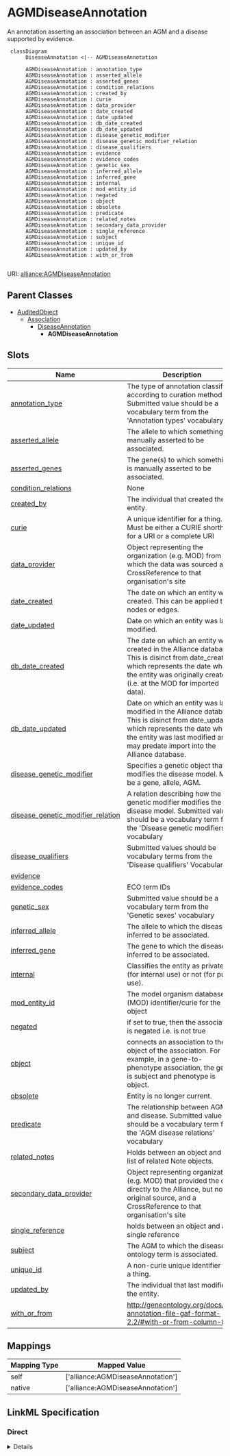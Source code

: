 # AGMDiseaseAnnotation

An annotation asserting an association between an AGM and a disease supported by evidence.


```mermaid
 classDiagram
      DiseaseAnnotation <|-- AGMDiseaseAnnotation
      
      AGMDiseaseAnnotation : annotation_type
      AGMDiseaseAnnotation : asserted_allele
      AGMDiseaseAnnotation : asserted_genes
      AGMDiseaseAnnotation : condition_relations
      AGMDiseaseAnnotation : created_by
      AGMDiseaseAnnotation : curie
      AGMDiseaseAnnotation : data_provider
      AGMDiseaseAnnotation : date_created
      AGMDiseaseAnnotation : date_updated
      AGMDiseaseAnnotation : db_date_created
      AGMDiseaseAnnotation : db_date_updated
      AGMDiseaseAnnotation : disease_genetic_modifier
      AGMDiseaseAnnotation : disease_genetic_modifier_relation
      AGMDiseaseAnnotation : disease_qualifiers
      AGMDiseaseAnnotation : evidence
      AGMDiseaseAnnotation : evidence_codes
      AGMDiseaseAnnotation : genetic_sex
      AGMDiseaseAnnotation : inferred_allele
      AGMDiseaseAnnotation : inferred_gene
      AGMDiseaseAnnotation : internal
      AGMDiseaseAnnotation : mod_entity_id
      AGMDiseaseAnnotation : negated
      AGMDiseaseAnnotation : object
      AGMDiseaseAnnotation : obsolete
      AGMDiseaseAnnotation : predicate
      AGMDiseaseAnnotation : related_notes
      AGMDiseaseAnnotation : secondary_data_provider
      AGMDiseaseAnnotation : single_reference
      AGMDiseaseAnnotation : subject
      AGMDiseaseAnnotation : unique_id
      AGMDiseaseAnnotation : updated_by
      AGMDiseaseAnnotation : with_or_from
      

```



URI: [alliance:AGMDiseaseAnnotation](http://alliancegenome.org/AGMDiseaseAnnotation)


## Parent Classes

* [AuditedObject](AuditedObject.md)
    * [Association](Association.md)
        * [DiseaseAnnotation](DiseaseAnnotation.md)
            * **AGMDiseaseAnnotation**




<!-- no inheritance hierarchy -->


## Slots

| Name | Description  |
| ---  | ---  |
| [annotation_type](annotation_type.md) | The type of annotation classified according to curation method. Submitted value should be a vocabulary term from the 'Annotation types' vocabulary |
| [asserted_allele](asserted_allele.md) | The allele to which something is manually asserted to be associated. |
| [asserted_genes](asserted_genes.md) | The gene(s) to which something is manually asserted to be associated. |
| [condition_relations](condition_relations.md) | None |
| [created_by](created_by.md) | The individual that created the entity. |
| [curie](curie.md) | A unique identifier for a thing. Must be either a CURIE shorthand for a URI or a complete URI |
| [data_provider](data_provider.md) | Object representing the organization (e.g. MOD) from which the data was sourced and a CrossReference to that organisation's site |
| [date_created](date_created.md) | The date on which an entity was created. This can be applied to nodes or edges. |
| [date_updated](date_updated.md) | Date on which an entity was last modified. |
| [db_date_created](db_date_created.md) | The date on which an entity was created in the Alliance database.  This is disinct from date_created, which represents the date when the entity was originally created (i.e. at the MOD for imported data). |
| [db_date_updated](db_date_updated.md) | Date on which an entity was last modified in the Alliance database.  This is disinct from date_updated, which represents the date when the entity was last modified and may predate import into the Alliance database. |
| [disease_genetic_modifier](disease_genetic_modifier.md) | Specifies a genetic object that modifies the disease model. May be a gene, allele, AGM. |
| [disease_genetic_modifier_relation](disease_genetic_modifier_relation.md) | A relation describing how the genetic modifier modifies the disease model. Submitted value should be a vocabulary term from the 'Disease genetic modifiers' vocabulary |
| [disease_qualifiers](disease_qualifiers.md) | Submitted values should be vocabulary terms from the 'Disease qualifiers' Vocabulary |
| [evidence](evidence.md) |  |
| [evidence_codes](evidence_codes.md) | ECO term IDs |
| [genetic_sex](genetic_sex.md) | Submitted value should be a vocabulary term from the 'Genetic sexes' vocabulary |
| [inferred_allele](inferred_allele.md) | The allele to which the disease is inferred to be associated. |
| [inferred_gene](inferred_gene.md) | The gene to which the disease is inferred to be associated. |
| [internal](internal.md) | Classifies the entity as private (for internal use) or not (for public use). |
| [mod_entity_id](mod_entity_id.md) | The model organism database (MOD) identifier/curie for the object |
| [negated](negated.md) | if set to true, then the association is negated i.e. is not true |
| [object](object.md) | connects an association to the object of the association. For example, in a gene-to-phenotype association, the gene is subject and phenotype is object. |
| [obsolete](obsolete.md) | Entity is no longer current. |
| [predicate](predicate.md) | The relationship between AGM and disease. Submitted value should be a vocabulary term from the 'AGM disease relations' vocabulary |
| [related_notes](related_notes.md) | Holds between an object and a list of related Note objects. |
| [secondary_data_provider](secondary_data_provider.md) | Object representing organization (e.g. MOD) that provided the data directly to the Alliance, but not the original source, and a CrossReference to that organisation's site |
| [single_reference](single_reference.md) | holds between an object and a single reference |
| [subject](subject.md) | The AGM to which the disease ontology term is associated. |
| [unique_id](unique_id.md) | A non-curie unique identifier for a thing. |
| [updated_by](updated_by.md) | The individual that last modified the entity. |
| [with_or_from](with_or_from.md) | http://geneontology.org/docs/go-annotation-file-gaf-format-2.2/#with-or-from-column-8 |


## Mappings

| Mapping Type | Mapped Value |
| ---  | ---  |
| self | ['alliance:AGMDiseaseAnnotation'] |
| native | ['alliance:AGMDiseaseAnnotation'] |




## LinkML Specification

<!-- TODO: investigate https://stackoverflow.com/questions/37606292/how-to-create-tabbed-code-blocks-in-mkdocs-or-sphinx -->

### Direct

<details>
```yaml
name: AGMDiseaseAnnotation
description: An annotation asserting an association between an AGM and a disease supported
  by evidence.
from_schema: https://github.com/alliance-genome/agr_persistent_schema/phenotypeAndDiseaseAnnotation.yaml
is_a: DiseaseAnnotation
slots:
- inferred_allele
- inferred_gene
- asserted_genes
- asserted_allele
slot_usage:
  subject:
    name: subject
    description: The AGM to which the disease ontology term is associated.
    domain_of:
    - Association
    - VariantConsequence
    range: AffectedGenomicModel
  predicate:
    name: predicate
    description: The relationship between AGM and disease. Submitted value should
      be a vocabulary term from the 'AGM disease relations' vocabulary
    domain_of:
    - Association
    - GeneToGeneOrthology
    range: VocabularyTerm
    required: true
  inferred_gene:
    name: inferred_gene
    description: The gene to which the disease is inferred to be associated.
    domain_of:
    - AllelePhenotypeAnnotation
    - AGMPhenotypeAnnotation
    - AlleleDiseaseAnnotation
    - AGMDiseaseAnnotation
    range: Gene
    required: false
  inferred_allele:
    name: inferred_allele
    description: The allele to which the disease is inferred to be associated.
    domain_of:
    - AGMPhenotypeAnnotation
    - AGMDiseaseAnnotation
    range: Allele
    required: false
  asserted_genes:
    name: asserted_genes
    domain_of:
    - AllelePhenotypeAnnotation
    - AGMPhenotypeAnnotation
    - AlleleDiseaseAnnotation
    - AGMDiseaseAnnotation
    required: false
  asserted_allele:
    name: asserted_allele
    domain_of:
    - AGMPhenotypeAnnotation
    - AGMDiseaseAnnotation
    required: false

```
</details>

### Induced

<details>
```yaml
name: AGMDiseaseAnnotation
description: An annotation asserting an association between an AGM and a disease supported
  by evidence.
from_schema: https://github.com/alliance-genome/agr_persistent_schema/phenotypeAndDiseaseAnnotation.yaml
is_a: DiseaseAnnotation
slot_usage:
  subject:
    name: subject
    description: The AGM to which the disease ontology term is associated.
    domain_of:
    - Association
    - VariantConsequence
    range: AffectedGenomicModel
  predicate:
    name: predicate
    description: The relationship between AGM and disease. Submitted value should
      be a vocabulary term from the 'AGM disease relations' vocabulary
    domain_of:
    - Association
    - GeneToGeneOrthology
    range: VocabularyTerm
    required: true
  inferred_gene:
    name: inferred_gene
    description: The gene to which the disease is inferred to be associated.
    domain_of:
    - AllelePhenotypeAnnotation
    - AGMPhenotypeAnnotation
    - AlleleDiseaseAnnotation
    - AGMDiseaseAnnotation
    range: Gene
    required: false
  inferred_allele:
    name: inferred_allele
    description: The allele to which the disease is inferred to be associated.
    domain_of:
    - AGMPhenotypeAnnotation
    - AGMDiseaseAnnotation
    range: Allele
    required: false
  asserted_genes:
    name: asserted_genes
    domain_of:
    - AllelePhenotypeAnnotation
    - AGMPhenotypeAnnotation
    - AlleleDiseaseAnnotation
    - AGMDiseaseAnnotation
    required: false
  asserted_allele:
    name: asserted_allele
    domain_of:
    - AGMPhenotypeAnnotation
    - AGMDiseaseAnnotation
    required: false
attributes:
  inferred_allele:
    name: inferred_allele
    description: The allele to which the disease is inferred to be associated.
    from_schema: https://github.com/alliance-genome/agr_persistent_schema/phenotypeAndDiseaseAnnotation.yaml
    alias: inferred_allele
    owner: AGMDiseaseAnnotation
    domain_of:
    - AGMPhenotypeAnnotation
    - AGMDiseaseAnnotation
    range: Allele
    required: false
  inferred_gene:
    name: inferred_gene
    description: The gene to which the disease is inferred to be associated.
    from_schema: https://github.com/alliance-genome/agr_persistent_schema/phenotypeAndDiseaseAnnotation.yaml
    alias: inferred_gene
    owner: AGMDiseaseAnnotation
    domain_of:
    - AllelePhenotypeAnnotation
    - AGMPhenotypeAnnotation
    - AlleleDiseaseAnnotation
    - AGMDiseaseAnnotation
    range: Gene
    required: false
  asserted_genes:
    name: asserted_genes
    description: The gene(s) to which something is manually asserted to be associated.
    from_schema: https://github.com/alliance-genome/agr_persistent_schema/phenotypeAndDiseaseAnnotation.yaml
    singular_name: asserted_gene
    multivalued: true
    alias: asserted_genes
    owner: AGMDiseaseAnnotation
    domain_of:
    - AllelePhenotypeAnnotation
    - AGMPhenotypeAnnotation
    - AlleleDiseaseAnnotation
    - AGMDiseaseAnnotation
    range: Gene
    required: false
  asserted_allele:
    name: asserted_allele
    description: The allele to which something is manually asserted to be associated.
    from_schema: https://github.com/alliance-genome/agr_persistent_schema/phenotypeAndDiseaseAnnotation.yaml
    alias: asserted_allele
    owner: AGMDiseaseAnnotation
    domain_of:
    - AGMPhenotypeAnnotation
    - AGMDiseaseAnnotation
    range: Allele
    required: false
  curie:
    name: curie
    description: A unique identifier for a thing. Must be either a CURIE shorthand
      for a URI or a complete URI
    from_schema: https://github.com/alliance-genome/agr_curation_schema/core.yaml
    multivalued: false
    identifier: true
    alias: curie
    owner: AGMDiseaseAnnotation
    domain_of:
    - OntologyTerm
    - PhenotypeAnnotation
    - DiseaseAnnotation
    - BiologicalEntity
    - BiologicalEntityDTO
    - Chromosome
    - Assembly
    - Identifier
    - Figure
    - Image
    - Laboratory
    - InformationContentEntity
    - Reference
    - Resource
    - ModCorpusAssociation
    - GeneInteraction
    - ExpressionExperiment
    - GeneNomenclatureSet
    range: uriorcurie
  unique_id:
    name: unique_id
    description: A non-curie unique identifier for a thing.
    from_schema: https://github.com/alliance-genome/agr_curation_schema/core.yaml
    multivalued: false
    alias: unique_id
    owner: AGMDiseaseAnnotation
    domain_of:
    - DiseaseAnnotation
    - ExperimentalCondition
    - ConditionRelation
    - Person
    range: string
    required: false
  mod_entity_id:
    name: mod_entity_id
    description: The model organism database (MOD) identifier/curie for the object
    from_schema: https://github.com/alliance-genome/agr_curation_schema/core.yaml
    alias: mod_entity_id
    owner: AGMDiseaseAnnotation
    domain_of:
    - DiseaseAnnotation
    - DiseaseAnnotationDTO
    - Person
    range: string
  negated:
    name: negated
    description: if set to true, then the association is negated i.e. is not true
    from_schema: https://github.com/alliance-genome/agr_curation_schema/core.yaml
    alias: negated
    owner: AGMDiseaseAnnotation
    domain_of:
    - DiseaseAnnotation
    - DiseaseAnnotationDTO
    - ExpressionAnnotation
    range: boolean
  evidence_codes:
    name: evidence_codes
    description: ECO term IDs
    from_schema: https://github.com/alliance-genome/agr_curation_schema/core.yaml
    values_from:
    - ECO
    multivalued: true
    alias: evidence_codes
    owner: AGMDiseaseAnnotation
    domain_of:
    - DiseaseAnnotation
    range: ECOTerm
    required: true
  single_reference:
    name: single_reference
    description: holds between an object and a single reference
    from_schema: https://github.com/alliance-genome/agr_curation_schema/core.yaml
    multivalued: false
    alias: single_reference
    owner: AGMDiseaseAnnotation
    domain_of:
    - SourceVariantLocation
    - VariantLocation
    - PhenotypeAnnotation
    - DiseaseAnnotation
    - ConditionRelation
    - Figure
    - GeneToGeneOrthologyCurated
    - ExpressionExperiment
    - FunctionalGeneSet
    range: Reference
    required: true
  annotation_type:
    name: annotation_type
    description: The type of annotation classified according to curation method. Submitted
      value should be a vocabulary term from the 'Annotation types' vocabulary
    from_schema: https://github.com/alliance-genome/agr_persistent_schema/phenotypeAndDiseaseAnnotation.yaml
    alias: annotation_type
    owner: AGMDiseaseAnnotation
    domain_of:
    - DiseaseAnnotation
    range: VocabularyTerm
    required: false
  with_or_from:
    name: with_or_from
    description: http://geneontology.org/docs/go-annotation-file-gaf-format-2.2/#with-or-from-column-8
    from_schema: https://github.com/alliance-genome/agr_persistent_schema/phenotypeAndDiseaseAnnotation.yaml
    multivalued: true
    alias: with_or_from
    owner: AGMDiseaseAnnotation
    domain_of:
    - DiseaseAnnotation
    range: Gene
    required: false
  disease_qualifiers:
    name: disease_qualifiers
    description: Submitted values should be vocabulary terms from the 'Disease qualifiers'
      Vocabulary
    from_schema: https://github.com/alliance-genome/agr_persistent_schema/phenotypeAndDiseaseAnnotation.yaml
    domain: DiseaseAnnotation
    multivalued: true
    alias: disease_qualifiers
    owner: AGMDiseaseAnnotation
    domain_of:
    - DiseaseAnnotation
    range: VocabularyTerm
  condition_relations:
    name: condition_relations
    from_schema: https://github.com/alliance-genome/agr_persistent_schema/phenotypeAndDiseaseAnnotation.yaml
    multivalued: true
    alias: condition_relations
    owner: AGMDiseaseAnnotation
    domain_of:
    - PhenotypeAnnotation
    - DiseaseAnnotation
    - ExpressionExperiment
    range: ConditionRelation
  genetic_sex:
    name: genetic_sex
    description: Submitted value should be a vocabulary term from the 'Genetic sexes'
      vocabulary
    from_schema: https://github.com/alliance-genome/agr_persistent_schema/phenotypeAndDiseaseAnnotation.yaml
    alias: genetic_sex
    owner: AGMDiseaseAnnotation
    domain_of:
    - DiseaseAnnotation
    range: VocabularyTerm
    required: false
  related_notes:
    name: related_notes
    description: Holds between an object and a list of related Note objects.
    notes:
    - The original name suggested for this slot was simply notes, but I think that
      label is reserved in LinkML for internal descriptions of objects, hence the
      related_notes label used here.
    from_schema: https://github.com/alliance-genome/agr_curation_schema/core.yaml
    multivalued: true
    alias: related_notes
    owner: AGMDiseaseAnnotation
    domain_of:
    - Variant
    - DiseaseAnnotation
    - Gene
    - Antibody
    - ExpressionExperiment
    - ExpressionAnnotation
    range: Note
  data_provider:
    name: data_provider
    description: Object representing the organization (e.g. MOD) from which the data
      was sourced and a CrossReference to that organisation's site
    from_schema: https://github.com/alliance-genome/agr_curation_schema/core.yaml
    multivalued: false
    alias: data_provider
    owner: AGMDiseaseAnnotation
    domain_of:
    - DiseaseAnnotation
    - AffectedGenomicModel
    range: DataProvider
    required: true
  secondary_data_provider:
    name: secondary_data_provider
    description: Object representing organization (e.g. MOD) that provided the data
      directly to the Alliance, but not the original source, and a CrossReference
      to that organisation's site
    from_schema: https://github.com/alliance-genome/agr_curation_schema/core.yaml
    multivalued: false
    alias: secondary_data_provider
    owner: AGMDiseaseAnnotation
    domain_of:
    - DiseaseAnnotation
    range: DataProvider
  disease_genetic_modifier:
    name: disease_genetic_modifier
    description: Specifies a genetic object that modifies the disease model. May be
      a gene, allele, AGM.
    from_schema: https://github.com/alliance-genome/agr_persistent_schema/phenotypeAndDiseaseAnnotation.yaml
    alias: disease_genetic_modifier
    owner: AGMDiseaseAnnotation
    domain_of:
    - DiseaseAnnotation
    range: string
    required: false
  disease_genetic_modifier_relation:
    name: disease_genetic_modifier_relation
    description: A relation describing how the genetic modifier modifies the disease
      model. Submitted value should be a vocabulary term from the 'Disease genetic
      modifiers' vocabulary
    from_schema: https://github.com/alliance-genome/agr_persistent_schema/phenotypeAndDiseaseAnnotation.yaml
    alias: disease_genetic_modifier_relation
    owner: AGMDiseaseAnnotation
    domain_of:
    - DiseaseAnnotation
    range: VocabularyTerm
  subject:
    name: subject
    description: The AGM to which the disease ontology term is associated.
    from_schema: https://github.com/alliance-genome/agr_curation_schema/core.yaml
    is_a: association_slot
    alias: subject
    owner: AGMDiseaseAnnotation
    domain_of:
    - Association
    - VariantConsequence
    range: AffectedGenomicModel
    required: true
  predicate:
    name: predicate
    description: The relationship between AGM and disease. Submitted value should
      be a vocabulary term from the 'AGM disease relations' vocabulary
    from_schema: https://github.com/alliance-genome/agr_curation_schema/core.yaml
    is_a: association_slot
    alias: predicate
    owner: AGMDiseaseAnnotation
    domain_of:
    - Association
    - GeneToGeneOrthology
    range: VocabularyTerm
    required: true
  object:
    name: object
    description: connects an association to the object of the association. For example,
      in a gene-to-phenotype association, the gene is subject and phenotype is object.
    from_schema: https://github.com/alliance-genome/agr_curation_schema/core.yaml
    exact_mappings:
    - biolink:object
    is_a: association_slot
    alias: object
    owner: AGMDiseaseAnnotation
    domain_of:
    - Association
    - VariantConsequence
    range: DOTerm
    required: true
  evidence:
    name: evidence
    description: ''
    from_schema: https://github.com/alliance-genome/agr_curation_schema/src/schema/reference
    multivalued: true
    alias: evidence
    owner: AGMDiseaseAnnotation
    domain_of:
    - AlleleGenerationMethodAssociation
    - Note
    - SlotAnnotation
    - Association
    range: InformationContentEntity
  created_by:
    name: created_by
    description: The individual that created the entity.
    from_schema: https://github.com/alliance-genome/agr_curation_schema/core.yaml
    domain: AuditedObject
    multivalued: false
    alias: created_by
    owner: AGMDiseaseAnnotation
    domain_of:
    - AuditedObject
    range: Person
  date_created:
    name: date_created
    description: The date on which an entity was created. This can be applied to nodes
      or edges.
    from_schema: https://github.com/alliance-genome/agr_curation_schema/core.yaml
    aliases:
    - creation_date
    exact_mappings:
    - dct:createdOn
    - WIKIDATA_PROPERTY:P577
    alias: date_created
    owner: AGMDiseaseAnnotation
    domain_of:
    - AuditedObject
    - AuditedObjectDTO
    range: datetime
  updated_by:
    name: updated_by
    description: The individual that last modified the entity.
    from_schema: https://github.com/alliance-genome/agr_curation_schema/core.yaml
    domain: AuditedObject
    multivalued: false
    alias: updated_by
    owner: AGMDiseaseAnnotation
    domain_of:
    - AuditedObject
    range: Person
  date_updated:
    name: date_updated
    description: Date on which an entity was last modified.
    from_schema: https://github.com/alliance-genome/agr_curation_schema/core.yaml
    aliases:
    - date_last_modified
    alias: date_updated
    owner: AGMDiseaseAnnotation
    domain_of:
    - AuditedObject
    - AuditedObjectDTO
    range: datetime
  db_date_created:
    name: db_date_created
    description: The date on which an entity was created in the Alliance database.  This
      is disinct from date_created, which represents the date when the entity was
      originally created (i.e. at the MOD for imported data).
    from_schema: https://github.com/alliance-genome/agr_curation_schema/core.yaml
    alias: db_date_created
    owner: AGMDiseaseAnnotation
    domain_of:
    - AuditedObject
    - AuditedObjectDTO
    range: datetime
  db_date_updated:
    name: db_date_updated
    description: Date on which an entity was last modified in the Alliance database.  This
      is disinct from date_updated, which represents the date when the entity was
      last modified and may predate import into the Alliance database.
    from_schema: https://github.com/alliance-genome/agr_curation_schema/core.yaml
    alias: db_date_updated
    owner: AGMDiseaseAnnotation
    domain_of:
    - AuditedObject
    - AuditedObjectDTO
    range: datetime
  internal:
    name: internal
    description: Classifies the entity as private (for internal use) or not (for public
      use).
    notes:
    - Default value is true.
    from_schema: https://github.com/alliance-genome/agr_curation_schema/core.yaml
    alias: internal
    owner: AGMDiseaseAnnotation
    domain_of:
    - AuditedObject
    - AuditedObjectDTO
    range: boolean
    required: true
  obsolete:
    name: obsolete
    description: Entity is no longer current.
    notes:
    - Obsolete entities are preserved in the database for posterity but should not
      be publicly displayed.
    from_schema: https://github.com/alliance-genome/agr_curation_schema/core.yaml
    alias: obsolete
    owner: AGMDiseaseAnnotation
    domain_of:
    - AuditedObject
    - AuditedObjectDTO
    range: boolean

```
</details>